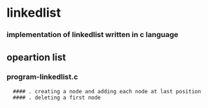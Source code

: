 # linkedlist
### implementation of linkedlist written in c language

## opeartion list
   ### program-linkedlist.c
      #### . creating a node and adding each node at last position
      #### . deleting a first node
